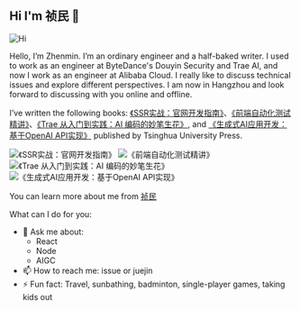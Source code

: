 ## Hi I'm 祯民 👋

![Hi](https://imgs.qiubiaoqing.com/qiubiaoqing/imgs/60760673df67249T.gif)

Hello, I’m Zhenmin. I’m an ordinary engineer and a half-baked writer. I used to work as an engineer at ByteDance's Douyin Security and Trae AI, and now I work as an engineer at Alibaba Cloud.
I really like to discuss technical issues and explore different perspectives. I am now in Hangzhou and look forward to discussing with you online and offline.

I’ve written the following books: [《SSR实战：官网开发指南》](https://juejin.cn/book/7137945369635192836?utm_source=course_list)、[《前端自动化测试精讲》](https://juejin.cn/book/7174044519350927395?utm_source=course_list)、[《Trae 从入门到实践：AI 编码的妙笔生花》](https://juejin.cn/book/7468318866599673907?utm_source=course_list), and [《生成式AI应用开发：基于OpenAI API实现》](https://www.tup.com.cn/booksCenter/book_10711401.html) published by Tsinghua University Press.

![《SSR实战：官网开发指南》](https://p6-juejin.byteimg.com/tos-cn-i-k3u1fbpfcp/5ba9dbd9622749b294312586219562f7~tplv-k3u1fbpfcp-jj:225:315:0:0:q95.avis)
![《前端自动化测试精讲》](https://p1-juejin.byteimg.com/tos-cn-i-k3u1fbpfcp/f34dbfc5707c4140a76bef55cb9619ae~tplv-k3u1fbpfcp-jj:225:315:0:0:q95.avis)
![《Trae 从入门到实践：AI 编码的妙笔生花》](https://p1-juejin.byteimg.com/tos-cn-i-k3u1fbpfcp/27d0e79620e34274ab845f358abac2fd~tplv-k3u1fbpfcp-jj:225:315:0:0:q95.avis#?w=1950&h=2730&s=2341138&e=png&b=1b1720)
![《生成式AI应用开发：基于OpenAI API实现》](https://www.tup.com.cn/upload/bigbookimg/107114-01.jpg)

You can learn more about me from [祯民](https://juejin.cn/user/2714061017452557)

What can I do for you:
- 💬 Ask me about:
    - React
    - Node
    - AIGC
- 📫 How to reach me: issue or juejin
- ⚡ Fun fact: Travel, sunbathing, badminton, single-player games, taking kids out
